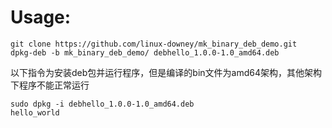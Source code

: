 # Usage:
```
git clone https://github.com/linux-downey/mk_binary_deb_demo.git
dpkg-deb -b mk_binary_deb_demo/ debhello_1.0.0-1.0_amd64.deb
```  

以下指令为安装deb包并运行程序，但是编译的bin文件为amd64架构，其他架构下程序不能正常运行
```  
sudo dpkg -i debhello_1.0.0-1.0_amd64.deb
hello_world
```





